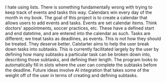 I hate using lists. There is something fundamentally wrong with trying to keep track of events and tasks this way. Calendars win every day of the month in my book.
The goal of this project is to create a calendar that allows users to add events and tasks.
Events are set calendar items. Think doctors' appointments, soccer practices, etc. These have a defined start and end datetime, and are entered into the calendar as such.
Tasks are different; we treat tasks as deadlines, as events. This is not how they should be treated. They deserve better. Calstarter aims to help the user break down tasks into subtasks.
This is currently facilitated largely by the user by defining how many subtasks a particular task can be broken down into, describing those subtasks, and defining their length.
The program looks to automatically fill in slots where the user can complete the subtasks before the deadline. 
Future ideas involve AI integration that takes some of the weight off of the user in terms of creating and defining subtasks.
